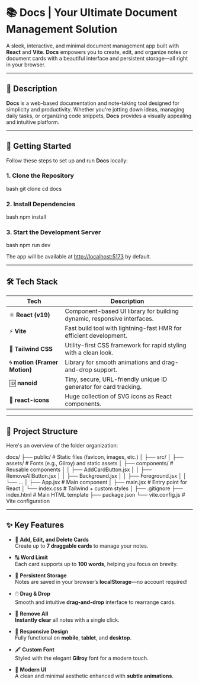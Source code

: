 # 📚 Docs | Your Ultimate Document Management Solution

A sleek, interactive, and minimal document management app built with **React** and **Vite**. **Docs** empowers you to create, edit, and organize notes or document cards with a beautiful interface and persistent storage—all right in your browser.

---

## 📝 Description

**Docs** is a web-based documentation and note-taking tool designed for simplicity and productivity. Whether you're jotting down ideas, managing daily tasks, or organizing code snippets, **Docs** provides a visually appealing and intuitive platform.

---

## 🚀 Getting Started

Follow these steps to set up and run **Docs** locally:

### 1. **Clone the Repository**

bash
git clone <your-repo-url>
cd docs


### 2. **Install Dependencies**

bash
npm install


### 3. **Start the Development Server**

bash
npm run dev


The app will be available at [http://localhost:5173](http://localhost:5173) by default.

---

## 🛠️ Tech Stack

| Tech        | Description |
|-------------|-------------|
| ⚛️ **React (v19)**       | Component-based UI library for building dynamic, responsive interfaces. |
| ⚡ **Vite**              | Fast build tool with lightning-fast HMR for efficient development. |
| 🎨 **Tailwind CSS**      | Utility-first CSS framework for rapid styling with a clean look. |
| 🌀 **motion (Framer Motion)** | Library for smooth animations and drag-and-drop support. |
| 🆔 **nanoid**            | Tiny, secure, URL-friendly unique ID generator for card tracking. |
| 🌟 **react-icons**       | Huge collection of SVG icons as React components. |

---

## 📁 Project Structure

Here's an overview of the folder organization:

docs/
├── public/                     # Static files (favicon, images, etc.)
│
├── src/
│   ├── assets/                 # Fonts (e.g., Gilroy) and static assets
│   ├── components/             # Reusable components
│   │   ├── AddCardButton.jsx
│   │   ├── RemoveAllButton.jsx
│   │   ├── Background.jsx
│   │   ├── Foreground.jsx
│   │   └── ...
│   ├── App.jsx                 # Main component
│   ├── main.jsx                # Entry point for React
│   └── index.css               # Tailwind + custom styles
│
├── .gitignore
├── index.html                  # Main HTML template
├── package.json
└── vite.config.js              # Vite configuration


---

## ✨ Key Features

- 📝 **Add, Edit, and Delete Cards**  
    Create up to **7 draggable cards** to manage your notes.

- 🔠 **Word Limit**  
    Each card supports up to **100 words**, helping you focus on brevity.

- 💾 **Persistent Storage**  
    Notes are saved in your browser’s **localStorage**—no account required!

- 🖱️ **Drag & Drop**  
    Smooth and intuitive **drag-and-drop** interface to rearrange cards.

- 🧹 **Remove All**  
    **Instantly clear** all notes with a single click.

- 📱 **Responsive Design**  
    Fully functional on **mobile**, **tablet**, and **desktop**.

- 🖋️ **Custom Font**  
    Styled with the elegant **Gilroy** font for a modern touch.

- 🌙 **Modern UI**  
    A clean and minimal aesthetic enhanced with **subtle animations**.
